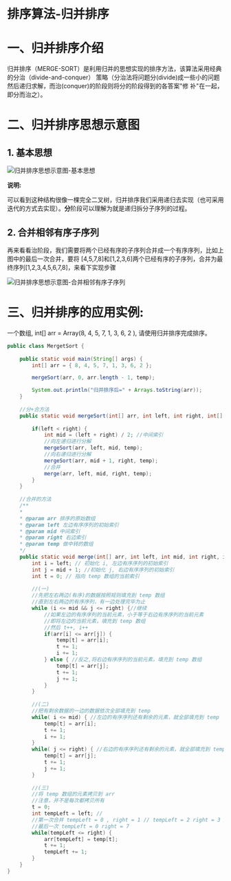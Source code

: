 # 排序算法-归并排序

# 一、归并排序介绍

归并排序（MERGE-SORT）是利用归并的思想实现的排序方法，该算法采用经典的分治（divide-and-conquer） 策略（分治法将问题分(divide)成一些小的问题然后递归求解，而治(conquer)的阶段则将分的阶段得到的各答案"修 补"在一起，即分而治之）。



# 二、归并排序思想示意图

## 1. 基本思想

![归并排序思想示意图-基本思想](https://cdn.nlark.com/yuque/0/2021/png/22368000/1628916183341-b770ee81-895d-43ca-83f3-d8572a98f8ba.png)

**说明:**

可以看到这种结构很像一棵完全二叉树，归并排序我们采用递归去实现（也可采用迭代的方式去实现）。**分**阶段可以理解为就是递归拆分子序列的过程。



## 2. 合并相邻有序子序列

再来看看治阶段，我们需要将两个已经有序的子序列合并成一个有序序列，比如上图中的最后一次合并，要将 [4,5,7,8]和[1,2,3,6]两个已经有序的子序列，合并为最终序列[1,2,3,4,5,6,7,8]，来看下实现步骤

![归并排序思想示意图-合并相邻有序子序列](https://cdn.nlark.com/yuque/0/2021/png/22368000/1628916296979-c332b0a5-5a68-4faf-96e3-656850e7a4f2.png)



# 三、归并排序的应用实例:

一个数组, int[] arr = Array(8, 4, 5, 7, 1, 3, 6, 2 ), 请使用归并排序完成排序。

```java
public class MergetSort {
    
    public static void main(String[] args) {
        int[] arr = { 8, 4, 5, 7, 1, 3, 6, 2 }; 

        mergeSort(arr, 0, arr.length - 1, temp);

        System.out.println("归并排序后=" + Arrays.toString(arr));
    }
    
    //分+合方法
    public static void mergeSort(int[] arr, int left, int right, int[] temp) {
        
        if(left < right) {
            int mid = (left + right) / 2; //中间索引
            //向左递归进行分解
            mergeSort(arr, left, mid, temp);
            //向右递归进行分解
            mergeSort(arr, mid + 1, right, temp);
            //合并
            merge(arr, left, mid, right, temp);
        }
    }
    
    //合并的方法
    /**
    *
    * @param arr 排序的原始数组
    * @param left 左边有序序列的初始索引
    * @param mid 中间索引
    * @param right 右边索引
    * @param temp 做中转的数组
    */
    public static void merge(int[] arr, int left, int mid, int right, int[] temp) {
        int i = left; // 初始化 i, 左边有序序列的初始索引
        int j = mid + 1; //初始化 j, 右边有序序列的初始索引
        int t = 0; // 指向 temp 数组的当前索引
        
        //(一)
        //先把左右两边(有序)的数据按照规则填充到 temp 数组
        //直到左右两边的有序序列，有一边处理完毕为止
        while (i <= mid && j <= right) {//继续
            //如果左边的有序序列的当前元素，小于等于右边有序序列的当前元素
            //即将左边的当前元素，填充到 temp 数组
            //然后 t++, i++
            if(arr[i] <= arr[j]) {
                temp[t] = arr[i];
                t += 1;
                i += 1;
            } else { //反之,将右边有序序列的当前元素，填充到 temp 数组
                temp[t] = arr[j];
                t += 1;
                j += 1;
            }
        }
        
        //(二)
        //把有剩余数据的一边的数据依次全部填充到 temp
        while( i <= mid) { //左边的有序序列还有剩余的元素，就全部填充到 temp
            temp[t] = arr[i];
            t += 1;
            i += 1;
        }
        while( j <= right) { //右边的有序序列还有剩余的元素，就全部填充到 temp
            temp[t] = arr[j];
            t += 1;
            j += 1;
        }
        
        //(三)
        //将 temp 数组的元素拷贝到 arr
        //注意，并不是每次都拷贝所有
        t = 0;
        int tempLeft = left; //
        //第一次合并 tempLeft = 0 , right = 1 // tempLeft = 2 right = 3 // tL=0 ri=3
        //最后一次 tempLeft = 0 right = 7
        while(tempLeft <= right) {
            arr[tempLeft] = temp[t];
            t += 1;
            tempLeft += 1;
        }
    }
}
```

